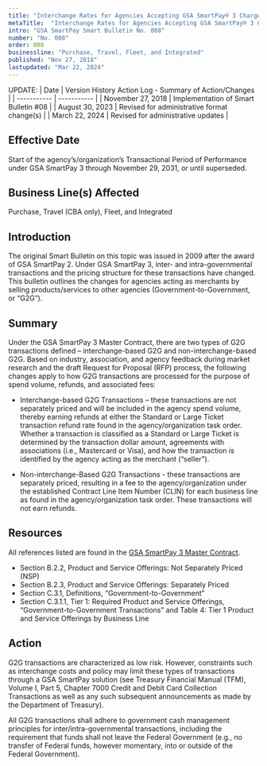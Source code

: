 ```yaml
---
title: "Interchange Rates for Agencies Accepting GSA SmartPay® 3 Charge Cards"
metaTitle:  "Interchange Rates for Agencies Accepting GSA SmartPay® 3 Charge Cards"
intro: "GSA SmartPay Smart Bulletin No. 008"
number: "No. 008"
order: 008
businessline: "Purchase, Travel, Fleet, and Integrated"
published: "Nov 27, 2018"
lastupdated: "Mar 22, 2024"
---
```


UPDATE:
| Date | Version History Action Log - Summary of Action/Changes |
| ----------- | ----------- |
| November 27, 2018 | Implementation of Smart Bulletin #08 |
| August 30, 2023 | Revised for administrative format change(s) |
| March 22, 2024 | Revised for administrative updates |

## Effective Date

Start of the agency’s/organization’s Transactional Period of Performance under GSA SmartPay 3 through November 29, 2031, or until superseded. 


## Business Line(s) Affected

Purchase, Travel (CBA only), Fleet, and Integrated


## Introduction

The original Smart Bulletin on this topic was issued in 2009 after the award of GSA SmartPay 2. Under GSA SmartPay 3, inter- and intra-governmental transactions and the pricing structure for these transactions have changed. This bulletin outlines the changes for agencies acting as merchants by selling products/services to other agencies (Government-to-Government, or “G2G”). 


## Summary

Under the GSA SmartPay 3 Master Contract, there are two types of G2G transactions defined – interchange-based G2G and non-interchange-based G2G. Based on industry, association, and agency feedback during market research and the draft Request for Proposal (RFP) process, the following changes apply to how G2G transactions are processed for the purpose of spend volume, refunds, and associated fees: 

 - Interchange-based G2G Transactions – these transactions are not separately priced and will be included in the agency spend volume, thereby earning refunds at either the Standard or Large Ticket transaction refund rate found in the agency/organization task order. Whether a transaction is classified as a Standard or Large Ticket is determined by the transaction dollar amount, agreements with associations (i.e., Mastercard or Visa), and how the transaction is identified by the agency acting as the merchant (“seller”). 

- Non-interchange-Based G2G Transactions - these transactions are separately priced, resulting in a fee to the agency/organization under the established Contract Line Item Number (CLIN) for each business line as found in the agency/organization task order. These transactions will not earn refunds. 


## Resources

All references listed are found in the [GSA SmartPay 3 Master Contract](/about/master-contract/). 
- Section B.2.2, Product and Service Offerings: Not Separately Priced (NSP)
- Section B.2.3, Product and Service Offerings: Separately Priced 
- Section C.3.1, Definitions, “Government-to-Government” 
- Section C.3.1.1, Tier 1: Required Product and Service Offerings, “Government-to-Government Transactions” and Table 4: Tier 1 Product and Service Offerings by Business Line 



## Action

G2G transactions are characterized as low risk. However, constraints such as interchange costs and policy may limit these types of transactions through a GSA SmartPay solution (see Treasury Financial Manual (TFM), Volume I, Part 5, Chapter 7000 Credit and Debit Card Collection Transactions as well as any such subsequent announcements as made by the Department of Treasury). 

All G2G transactions shall adhere to government cash management principles for inter/intra-governmental transactions, including the requirement that funds shall not leave the Federal Government (e.g., no transfer of Federal funds, however momentary, into or outside of the Federal Government). 
